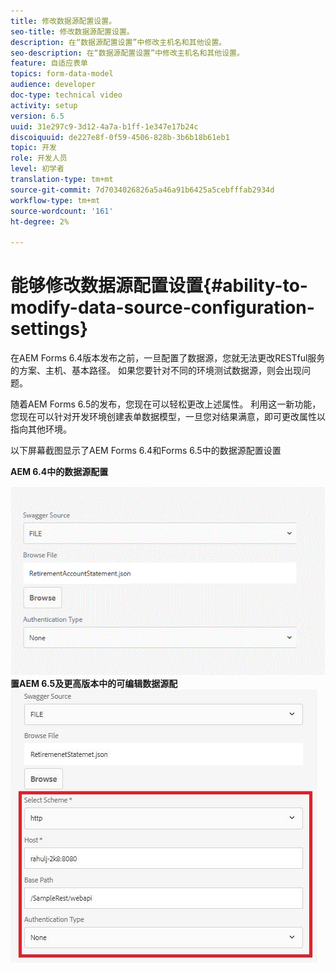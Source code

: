 ```yaml
---
title: 修改数据源配置设置。
seo-title: 修改数据源配置设置。
description: 在“数据源配置设置”中修改主机名和其他设置。
seo-description: 在“数据源配置设置”中修改主机名和其他设置。
feature: 自适应表单
topics: form-data-model
audience: developer
doc-type: technical video
activity: setup
version: 6.5
uuid: 31e297c9-3d12-4a7a-b1ff-1e347e17b24c
discoiquuid: de227e8f-0f59-4506-828b-3b6b18b61eb1
topic: 开发
role: 开发人员
level: 初学者
translation-type: tm+mt
source-git-commit: 7d7034026826a5a46a91b6425a5cebfffab2934d
workflow-type: tm+mt
source-wordcount: '161'
ht-degree: 2%

---
```



# 能够修改数据源配置设置{#ability-to-modify-data-source-configuration-settings}

在AEM Forms 6.4版本发布之前，一旦配置了数据源，您就无法更改RESTful服务的方案、主机、基本路径。 如果您要针对不同的环境测试数据源，则会出现问题。

随着AEM Forms 6.5的发布，您现在可以轻松更改上述属性。 利用这一新功能，您现在可以针对开发环境创建表单数据模型，一旦您对结果满意，即可更改属性以指向其他环境。

以下屏幕截图显示了AEM Forms 6.4和Forms 6.5中的数据源配置设置

**AEM 6.4中的数据源配置**

![64DataSource配](assets/64release.gif)
**置AEM 6.5及更高版本中的可编辑数据源配**
![置65DataSource配置](assets/modifiabledatasource.jfif)

